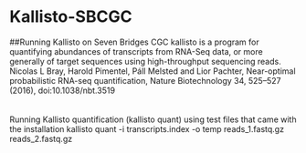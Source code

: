 # Kallisto-SBCGC

##Running Kallisto on Seven Bridges CGC
kallisto is a program for quantifying abundances of transcripts from RNA-Seq data, or more generally of target sequences using high-throughput sequencing reads. 
<br>Nicolas L Bray, Harold Pimentel, Páll Melsted and Lior Pachter, Near-optimal probabilistic RNA-seq quantification, Nature Biotechnology 34, 525–527 (2016), doi:10.1038/nbt.3519\
<br><br>
Running Kallisto quantification (kallisto quant) using test files that came with the installation
kallisto quant -i transcripts.index -o temp reads_1.fastq.gz reads_2.fastq.gz
